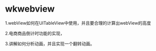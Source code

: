 # wkwebview

1.webView如何在UITableView中使用，并且要合理的计算出webView的高度

2.电商商品倒计时功能的实现，

3.讲解如何分析动画，并且实现一个翻转动画。
